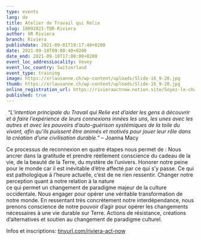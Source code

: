 ```yaml
---
type: events
lang: de
title: Atelier de Travail qui Relie
slug: 18092021-TQR-Riviera
author: XR Riviera
branch: Riviera
publishdate: 2021-09-01T19:17:40+0200
date: 2021-09-18T09:00:40+0200
date_end: 2021-09-18T17:00:00+0200
event_loc_addressLocality: Vevey
event_loc_country: Switzerland
event_type: training
image: https://xrlausanne.ch/wp-content/uploads/Slide-16_9-20.jpg
thumb: https://xrlausanne.ch/wp-content/uploads/Slide-16_9-20.jpg
online_registration_url: https://rivieraactnow.notion.site/Soyez-le-changement-09402a28bd774b00aa6b4a426fce416e
published: true
---
```

 *“L’intention principale du Travail qui Relie est d’aider les gens à découvrir et à faire l’expérience de leurs connexions innées les uns, les unes avec les autres et avec les pouvoirs d’auto-guérison systémiques de la toile du vivant, afin qu’ils puissent être animés et motivés pour jouer leur rôle dans la création d’une civilisation durable.”* – Joanna Macy

Ce processus de reconnexion en quatre étapes nous permet de : Nous ancrer dans la gratitude et prendre réellement conscience du cadeau de la vie, de la beauté de la Terre, du mystère de l’univers. Honorer notre peine pour le monde car il est inévitable d’être affecté par ce qui s’y passe. Ce qui est pathologique à l’heure actuelle, c’est de ne rien ressentir. Changer notre perception quant à notre relation à la nature\
ce qui permet un changement de paradigme majeur de la culture occidentale. Nous engager pour opérer une véritable transformation de\
notre monde. En ressentant très concrètement notre interdépendance, nous prenons conscience de notre pouvoir d’agir pour opérer les changements nécessaires à une vie durable sur Terre. Actions de résistance, créations d’alternatives et soutien au changement de paradigme culturel.

Infos et inscriptions: [tinyurl.com/riviera-act-now](https://tinyurl.com/riviera-act-now?fbclid=IwAR2JcD_PLW71JtjQT7KVBNu5b2byd3u6QQUAm1eGjZlvEQm9RkSEcnh1f5k)